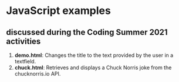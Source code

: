 # JavaScript examples
## discussed during the Coding Summer 2021 activities

1. **demo.html**: Changes the title to the text provided by the user in a textfield.
1. **chuck.html**: Retrieves and displays a Chuck Norris joke from the chucknorris.io API.
